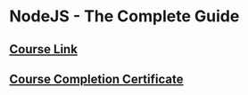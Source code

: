 # NodeJS - The Complete Guide

## [Course Link](https://www.udemy.com/course/nodejs-the-complete-guide/)

## [Course Completion Certificate]()
